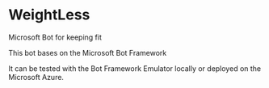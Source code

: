 # WeightLess
Microsoft Bot for keeping fit

This bot bases on the Microsoft Bot Framework

It can be tested with the Bot Framework Emulator locally or deployed on the Microsoft Azure.
 
